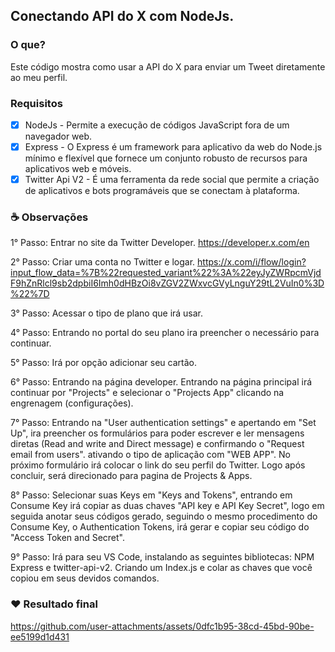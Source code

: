 ## Conectando API do X com NodeJs.

### O que?
Este código mostra como usar a API do X para enviar um Tweet diretamente ao meu perfil. 

### Requisitos

- [x] NodeJs - Permite a execução de códigos JavaScript fora de um navegador web.
- [x] Express - O Express é um framework para aplicativo da web do Node.js mínimo e flexível que fornece um conjunto robusto de recursos para aplicativos web e móveis.
- [x] Twitter Api V2 - É uma ferramenta da rede social que permite a criação de aplicativos e bots programáveis que se conectam à plataforma.

### ☕ Observações
1° Passo: Entrar no site da Twitter Developer.
https://developer.x.com/en

2° Passo: Criar uma conta no Twitter e logar.
https://x.com/i/flow/login?input_flow_data=%7B%22requested_variant%22%3A%22eyJyZWRpcmVjdF9hZnRlcl9sb2dpbiI6Imh0dHBzOi8vZGV2ZWxvcGVyLnguY29tL2VuIn0%3D%22%7D

3° Passo: Acessar o tipo de plano que irá usar.

4° Passo: Entrando no portal do seu plano ira preencher o necessário para continuar.

5° Passo: Irá por opção adicionar seu cartão.

6° Passo: Entrando na página developer. Entrando na página principal irá continuar por "Projects" e selecionar o "Projects App" clicando na engrenagem (configurações).

7° Passo: Entrando na "User authentication settings" e apertando em "Set Up", ira preencher os formulários para poder escrever e ler mensagens diretas (Read and write and Direct message) e confirmando o "Request email from users". ativando o tipo de aplicação com "WEB APP". No próximo formulário irá colocar o link do seu perfil do Twitter. Logo após concluir, será direcionado para pagina de Projects & Apps. 

8° Passo: Selecionar suas Keys em "Keys and Tokens", entrando em Consume Key irá copiar as duas chaves "API key e API Key Secret", logo em seguida anotar seus códigos gerado, seguindo o mesmo procedimento do Consume Key, o Authentication Tokens, irá gerar e copiar seu código do "Access Token and Secret". 

9° Passo: Irá para seu VS Code, instalando as seguintes bibliotecas: NPM Express e twitter-api-v2. Criando um Index.js e colar as chaves que você copiou em seus devidos comandos.


### ❤️ Resultado final
https://github.com/user-attachments/assets/0dfc1b95-38cd-45bd-90be-ee5199d1d431
